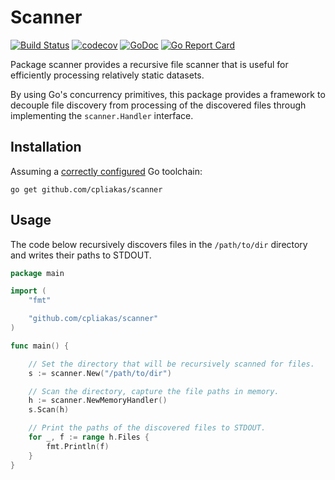 # Scanner

[![Build Status](https://travis-ci.org/cpliakas/scanner.svg?branch=master)](https://travis-ci.org/cpliakas/scanner)
[![codecov](https://codecov.io/gh/cpliakas/scanner/branch/master/graph/badge.svg)](https://codecov.io/gh/cpliakas/scanner)
[![GoDoc](https://godoc.org/github.com/cpliakas/scanner?status.svg)](https://godoc.org/github.com/cpliakas/scanner)
[![Go Report Card](https://goreportcard.com/badge/github.com/cpliakas/scanner)](https://goreportcard.com/report/github.com/cpliakas/scanner)

Package scanner provides a recursive file scanner that is useful for
efficiently processing relatively static datasets.

By using Go's concurrency primitives, this package provides a framework to
decouple file discovery from processing of the discovered files through
implementing the `scanner.Handler` interface.

## Installation

Assuming a [correctly configured](https://golang.org/doc/install#testing) Go
toolchain:

```shell
go get github.com/cpliakas/scanner
```

## Usage

The code below recursively discovers files in the `/path/to/dir` directory and
writes their paths to STDOUT.

```go
package main

import (
	"fmt"

	"github.com/cpliakas/scanner"
)

func main() {

	// Set the directory that will be recursively scanned for files.
	s := scanner.New("/path/to/dir")

	// Scan the directory, capture the file paths in memory.
	h := scanner.NewMemoryHandler()
	s.Scan(h)

	// Print the paths of the discovered files to STDOUT.
	for _, f := range h.Files {
		fmt.Println(f)
	}
}
```
